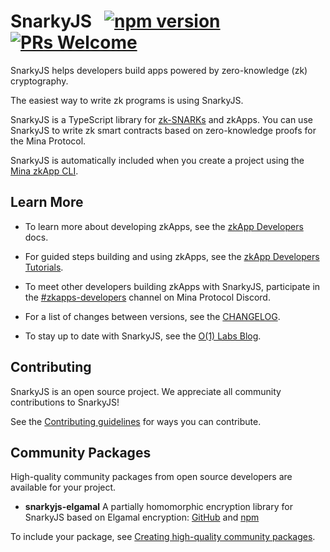 # SnarkyJS &nbsp; [![npm version](https://img.shields.io/npm/v/snarkyjs.svg?style=flat)](https://www.npmjs.com/package/snarkyjs) [![PRs Welcome](https://img.shields.io/badge/PRs-welcome-brightgreen.svg)](https://github.com/o1-labs/snarkyjs/blob/main/CONTRIBUTING.md)

SnarkyJS helps developers build apps powered by zero-knowledge (zk) cryptography.

The easiest way to write zk programs is using SnarkyJS.  

SnarkyJS is a TypeScript library for [zk-SNARKs](https://minaprotocol.com/blog/what-are-zk-snarks) and zkApps. You can use SnarkyJS to write zk smart contracts based on zero-knowledge proofs for the Mina Protocol. 

SnarkyJS is automatically included when you create a project using the [Mina zkApp CLI](https://github.com/o1-labs/zkapp-cli). 

## Learn More

- To learn more about developing zkApps, see the [zkApp Developers](https://docs.minaprotocol.com/zkapps) docs.

- For guided steps building and using zkApps, see the [zkApp Developers Tutorials](https://docs.minaprotocol.com/zkapps/tutorials/hello-world).

- To meet other developers building zkApps with SnarkyJS, participate in the [#zkapps-developers](https://discord.com/channels/484437221055922177/915745847692636181) channel on Mina Protocol Discord.

- For a list of changes between versions, see the [CHANGELOG](https://github.com/o1-labs/snarkyjs/blob/main/CHANGELOG.md).

- To stay up to date with SnarkyJS, see the [O(1) Labs Blog](https://blog.o1labs.org/tagged/snarkyjs).

## Contributing

SnarkyJS is an open source project. We appreciate all community contributions to SnarkyJS! 

See the [Contributing guidelines](https://github.com/o1-labs/snarkyjs/blob/main/CONTRIBUTING.md) for ways you can contribute. 

## Community Packages

High-quality community packages from open source developers are available for your project. 

- **snarkyjs-elgamal** A partially homomorphic encryption library for SnarkyJS based on Elgamal encryption: [GitHub](https://github.com/Trivo25/snarkyjs-elgamal) and [npm](https://www.npmjs.com/package/snarkyjs-elgamal) 

To include your package, see [Creating high-quality community packages](https://github.com/o1-labs/snarkyjs/blob/main/CONTRIBUTING.md#creating-high-quality-community-packages).


